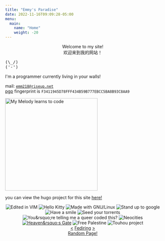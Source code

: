 ```yaml
---
title: "Emmy's Paradise"
date: 2022-11-16T09:09:28-05:00
menu: 
  main:
    name: "Home"
    weight: -20
---
```


<center>
Welcome to my site!
<br>
欢迎来到我的网站！
</center>

<pre>
(\_/)
('-')
</pre>

I'm a programmer currently living in your walls!

mail: [`emm218@riseup.net`](mailto:emm218@riseup.net)  
[pgp](/pgp.asc)
fingerprint is `F3411945D78FFF434B59B777EBCC5BA8B93C8AA9`

<img src="/pix/mymelody.png" alt="My Melody learns to code" title="My Melody learns to code" width=300px>

you can view the hugo project for this site [here!](https://github.com/emm218/blog)

<center id="badges">
<img src="/pix/vim.gif" alt="Edited in VIM" title="it was actually neovim >:)">
<img src="/pix/hello-kitty.gif" alt="Hello Kitty">
<img src="/pix/gnu-linux.gif" alt="Made with GNU/Linux" title="gahnoo looniks">
<img src="/pix/anti-google.gif" alt="Stand up to google">
<img src="/pix/smile.gif" alt="Have a smile">
<img src="/pix/torrents.gif" alt="Seed your torrents">
<img src="/pix/queercoding.png" alt="You&amp;rsquo;re telling me a queer coded this?">
<img src="/pix/neocities.gif" alt="Neocities">
<a href="https://www.heavensgate.com/"><img src="/pix/heavens-gate.gif" alt="Heaven&amp;rsquo;s Gate" title="what if they're right?"></a>
<img src="/pix/free-palestine.gif" alt="Free Palestine">
<img src="/pix/2hu.gif" alt="Touhou project">
</center>

<center>
    <a href="https://fediring.net/previous?host=emm218.neocities.org">&lt;</a>
    <a href="https://fediring.net/">Fediring</a>
    <a href="https://fediring.net/next?host=emm218.neocities.org">&gt;</a>
    <br>
    <a href="https://fediring.net/random">Random Page!</a>
</center>
